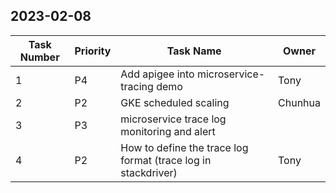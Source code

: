 ## 2023-02-08

| Task Number | Priority | Task Name                                                     | Owner   |
|-------------|----------|---------------------------------------------------------------|---------|
| 1           | P4       | Add apigee into microservice-tracing demo                     | Tony    |
| 2           | P2       | GKE scheduled scaling                                         | Chunhua |
| 3           | P3       | microservice trace log monitoring and alert                   |         |
| 4           | P2       | How to define the trace log format (trace log in stackdriver) | Tony    |
